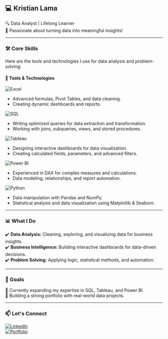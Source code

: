 ## 💻 Kristian Lama  
🔍 Data Analyst | Lifelong Learner  
🌟 Passionate about turning data into meaningful insights!  

---

### 🛠️ Core Skills
Here are the tools and technologies I use for data analysis and problem-solving:

#### 🧰 Tools & Technologies  

![Excel](https://img.shields.io/badge/Excel-217346?style=for-the-badge&logo=microsoft-excel&logoColor=white)  
- Advanced formulas, Pivot Tables, and data cleaning.  
- Creating dynamic dashboards and reports.  

![SQL](https://img.shields.io/badge/SQL-4479A1?style=for-the-badge&logo=postgresql&logoColor=white)  
- Writing optimized queries for data extraction and transformation.  
- Working with joins, subqueries, views, and stored procedures.  

![Tableau](https://img.shields.io/badge/Tableau-E97627?style=for-the-badge&logo=tableau&logoColor=white)  
- Designing interactive dashboards for data visualization.  
- Creating calculated fields, parameters, and advanced filters.  

![Power BI](https://img.shields.io/badge/Power%20BI-F2C811?style=for-the-badge&logo=power-bi&logoColor=black)  
- Experienced in DAX for complex measures and calculations.  
- Data modeling, relationships, and report automation.  

![Python](https://img.shields.io/badge/Python-3776AB?style=for-the-badge&logo=python&logoColor=white)  
- Data manipulation with Pandas and NumPy.  
- Statistical analysis and data visualization using Matplotlib & Seaborn.  

---

### 📊 What I Do
✔️ **Data Analysis:** Cleaning, exploring, and visualizing data for business insights.  
✔️ **Business Intelligence:** Building interactive dashboards for data-driven decisions.  
✔️ **Problem Solving:** Applying logic, statistical methods, and automation.  
  

---

### 🌟 Goals
🚀 Currently expanding my expertise in SQL, Tableau, and Power BI.    
💼 Building a strong portfolio with real-world data projects.  

---

### 📫 Let's Connect
[![LinkedIn](https://img.shields.io/badge/LinkedIn-0A66C2?style=for-the-badge&logo=linkedin&logoColor=white)](https://www.linkedin.com/in/kristian-lama-251aa3317/)  
[![Portfolio](https://img.shields.io/badge/Portfolio-000000?style=for-the-badge&logo=github&logoColor=white)](https://kl326.github.io/Portfolio/)  
